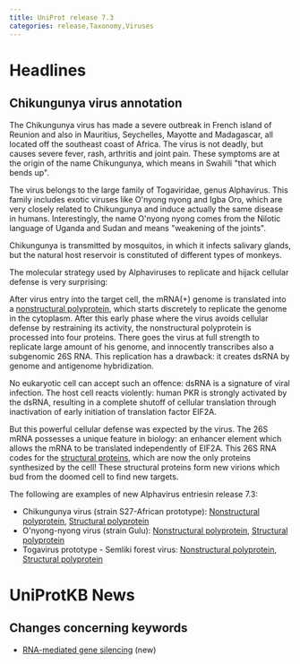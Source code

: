 ```yaml
---
title: UniProt release 7.3
categories: release,Taxonomy,Viruses
---
```


# Headlines

## Chikungunya virus annotation

The Chikungunya virus has made a severe outbreak in French island of Reunion and also in Mauritius, Seychelles, Mayotte and Madagascar, all located off the southeast coast of Africa. The virus is not deadly, but causes severe fever, rash, arthritis and joint pain. These symptoms are at the origin of the name Chikungunya, which means in Swahili "that which bends up".

The virus belongs to the large family of Togaviridae, genus Alphavirus. This family includes exotic viruses like O'nyong nyong and Igba Oro, which are very closely related to Chikungunya and induce actually the same disease in humans. Interestingly, the name O'nyong nyong comes from the Nilotic language of Uganda and Sudan and means "weakening of the joints".

Chikungunya is transmitted by mosquitos, in which it infects salivary glands, but the natural host reservoir is constituted of different types of monkeys.

The molecular strategy used by Alphaviruses to replicate and hijack cellular defense is very surprising:

After virus entry into the target cell, the mRNA(+) genome is translated into a [nonstructural polyprotein](http://www.uniprot.org/uniprot/Q8JUX6), which starts discretely to replicate the genome in the cytoplasm. After this early phase where the virus avoids cellular defense by restraining its activity, the nonstructural polyprotein is processed into four proteins. There goes the virus at full strength to replicate large amount of his genome, and innocently transcribes also a subgenomic 26S RNA. This replication has a drawback: it creates dsRNA by genome and antigenome hybridization.

No eukaryotic cell can accept such an offence: dsRNA is a signature of viral infection. The host cell reacts violently: human PKR is strongly activated by the dsRNA, resulting in a complete shutoff of cellular translation through inactivation of early initiation of translation factor EIF2A.

But this powerful cellular defense was expected by the virus. The 26S mRNA possesses a unique feature in biology: an enhancer element which allows the mRNA to be translated independently of EIF2A. This 26S RNA codes for the [structural proteins](http://www.uniprot.org/uniprot/Q8JUX5), which are now the only proteins synthesized by the cell! These structural proteins form new virions which bud from the doomed cell to find new targets.

The following are examples of new Alphavirus entriesin release 7.3:

-   Chikungunya virus (strain S27-African prototype): [Nonstructural polyprotein](http://www.uniprot.org/uniprot/Q8JUX6), [Structural polyprotein](http://www.uniprot.org/uniprot/Q8JUX5)
-   O'nyong-nyong virus (strain Gulu): [Nonstructural polyprotein](http://www.uniprot.org/uniprot/P13886), [Structural polyprotein](http://www.uniprot.org/uniprot/P22056)
-   Togavirus prototype - Semliki forest virus: [Nonstructural polyprotein](http://www.uniprot.org/uniprot/P08411), [Structural polyprotein](http://www.uniprot.org/uniprot/P03315)

  

# UniProtKB News

## Changes concerning keywords

-   [RNA-mediated gene silencing](http://www.uniprot.org/keywords/KW-0943) (new)
